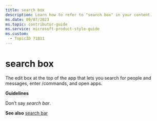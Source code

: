 ```yaml
---
title: search box
description: Learn how to refer to "search box" in your content.
ms.date: 09/07/2023
ms.topic: contributor-guide
ms.service: microsoft-product-style-guide
ms.custom:
  - TopicID 71811
---
```



# search box

The edit box at the top of the app that lets you search for people and messages, enter /commands, and open apps.  

**Guidelines**  

Don’t say *search bar*.  

**See also** [search bar](~/teams-style-guide/a-z-word-list/c/command-box.md)  

